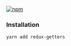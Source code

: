 [![npm](https://img.shields.io/npm/v/redux-getters.svg?maxAge=2592000)](https://www.npmjs.com/package/redux-getters)

### Installation
```
yarn add redux-getters
```
